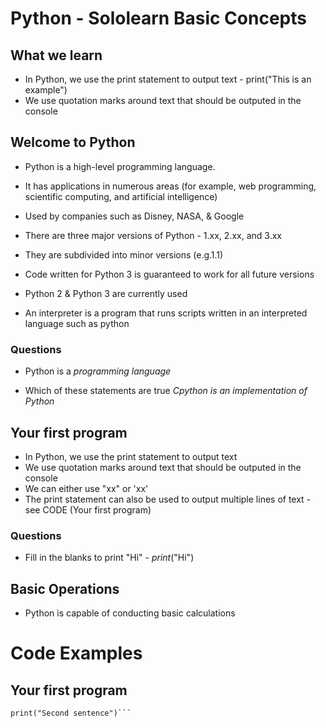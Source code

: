 # Python - Sololearn Basic Concepts

## What we learn
* In Python, we use the print statement to output text - print("This is an example")
* We use quotation marks around text that should be outputed in the console

## Welcome to Python
* Python is a high-level programming language.
* It has applications in numerous areas (for example, web programming, scientific computing, and artificial intelligence)
* Used by companies such as Disney, NASA, & Google

* There are three major versions of Python - 1.xx, 2.xx, and 3.xx
* They are subdivided into minor versions (e.g.1.1)
* Code written for Python 3 is guaranteed to work for all future versions
* Python 2 & Python 3 are currently used
* An interpreter is a program that runs scripts written in an interpreted language such as python

### Questions
* Python is a *programming language*

* Which of these statements are true *Cpython is an implementation of Python*

## Your first program
* In Python, we use the print statement to output text
* We use quotation marks around text that should be outputed in the console
* We can either use "xx" or 'xx'
* The print statement can also be used to output multiple lines of text - see CODE (Your first program)

### Questions
* Fill in the blanks to print "Hi" - *print*("Hi")

## Basic Operations
* Python is capable of conducting basic calculations

# Code Examples

## Your first program

```print("Hello World")
print("Second sentence")```
